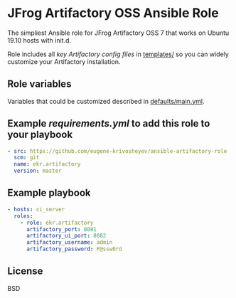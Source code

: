 JFrog Artifactory OSS Ansible Role
==================================

The simpliest Ansible role for JFrog Artifactory OSS 7 that works on Ubuntu 19.10 hosts with init.d.

Role includes all *key Artifactory config files* in [templates/](templates/) so you can widely customize your Artifactory installation.


Role variables
--------------

Variables that could be customized described in [defaults/main.yml](defaults/main.yml).


Example _requirements.yml_ to add this role to your playbook
------------------------------------------------------------
```yml
- src: https://github.com/eugene-krivosheyev/ansible-artifactory-role
  scm: git
  name: ekr.artifactory
  version: master
```


Example playbook
----------------
```yml
- hosts: ci_server
  roles:
    - role: ekr.artifactory
      artifactory_port: 8081
      artifactory_ui_port: 8082
      artifactory_username: admin
      artifactory_password: P@ssw0rd
```


License
-------

BSD
